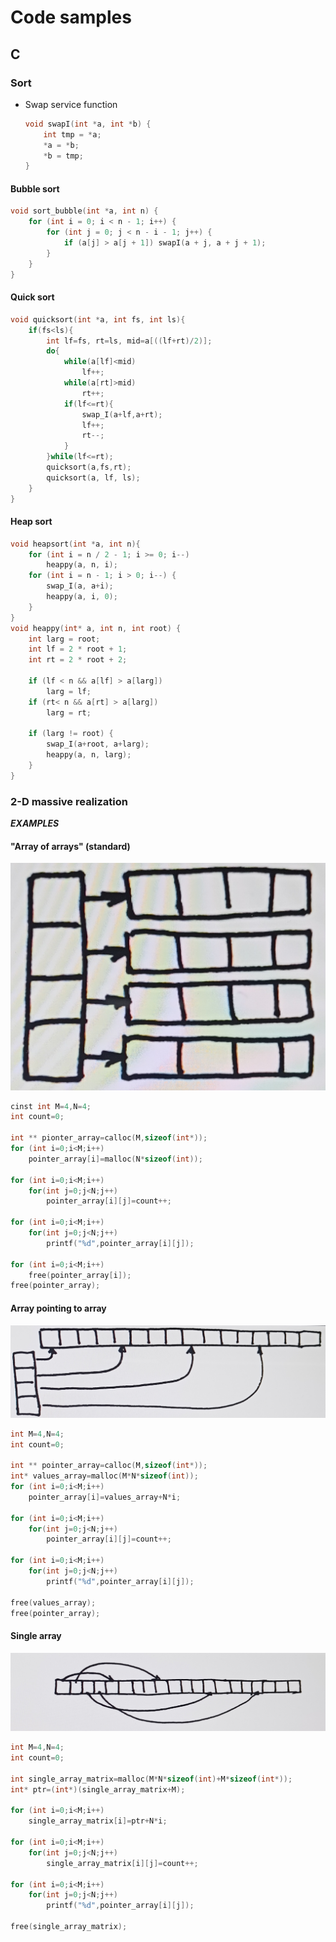 # Code samples

## C
### Sort
* Swap service function
    ```C
    void swapI(int *a, int *b) {
        int tmp = *a;
        *a = *b;
        *b = tmp;
    }
    ```

#### Bubble sort
```C
void sort_bubble(int *a, int n) {
    for (int i = 0; i < n - 1; i++) {
        for (int j = 0; j < n - i - 1; j++) {
            if (a[j] > a[j + 1]) swapI(a + j, a + j + 1);
        }
    }
} 
```

#### Quick sort
```C
void quicksort(int *a, int fs, int ls){
    if(fs<ls){
        int lf=fs, rt=ls, mid=a[((lf+rt)/2)];
        do{
            while(a[lf]<mid)
                lf++;
            while(a[rt]>mid)
                rt++;
            if(lf<=rt){
                swap_I(a+lf,a+rt);
                lf++;
                rt--;
            }    
        }while(lf<=rt);
        quicksort(a,fs,rt);
        quicksort(a, lf, ls);
    }
}
```

#### Heap sort
```C
void heapsort(int *a, int n){
    for (int i = n / 2 - 1; i >= 0; i--)
        heappy(a, n, i);
    for (int i = n - 1; i > 0; i--) {
        swap_I(a, a+i);
        heappy(a, i, 0);
    }
}
void heappy(int* a, int n, int root) {
    int larg = root; 
    int lf = 2 * root + 1;  
    int rt = 2 * root + 2;  

    if (lf < n && a[lf] > a[larg])
        larg = lf;
    if (rt< n && a[rt] > a[larg])
        larg = rt;
        
    if (larg != root) {
        swap_I(a+root, a+larg);
        heappy(a, n, larg);
    }
}
```


### 2-D massive realization
***EXAMPLES***
#### "Array of arrays" (standard)

![Array 1](../media/arr_1.jpg "Array of arrays (standard)")

```C
cinst int M=4,N=4;
int count=0;

int ** pionter_array=calloc(M,sizeof(int*));
for (int i=0;i<M;i++)
	pointer_array[i]=malloc(N*sizeof(int));

for (int i=0;i<M;i++)
	for(int j=0;j<N;j++)
		pointer_array[i][j]=count++;

for (int i=0;i<M;i++)
	for(int j=0;j<N;j++)
		printf("%d",pointer_array[i][j]);

for (int i=0;i<M;i++)
	free(pointer_array[i]);
free(pointer_array);
```

#### Array pointing to array

![Array 2](../media/arr_2.jpg "Array pointing to array")

```C
int M=4,N=4;
int count=0;

int ** pointer_array=calloc(M,sizeof(int*));
int* values_array=malloc(M*N*sizeof(int));
for (int i=0;i<M;i++)
    pointer_array[i]=values_array+N*i;

for (int i=0;i<M;i++)
    for(int j=0;j<N;j++)
        pointer_array[i][j]=count++;

for (int i=0;i<M;i++)
	for(int j=0;j<N;j++)
		printf("%d",pointer_array[i][j]); 

free(values_array);
free(pointer_array);
```

#### Single array 

![Array 3](../media/arr_3.jpg "Single array")

```C
int M=4,N=4;
int count=0;

int single_array_matrix=malloc(M*N*sizeof(int)+M*sizeof(int*));
int* ptr=(int*)(single_array_matrix+M);

for (int i=0;i<M;i++)
    single_array_matrix[i]=ptr+N*i;

for (int i=0;i<M;i++)
    for(int j=0;j<N;j++)
        single_array_matrix[i][j]=count++;

for (int i=0;i<M;i++)
	for(int j=0;j<N;j++)
		printf("%d",pointer_array[i][j]);

free(single_array_matrix);
```


